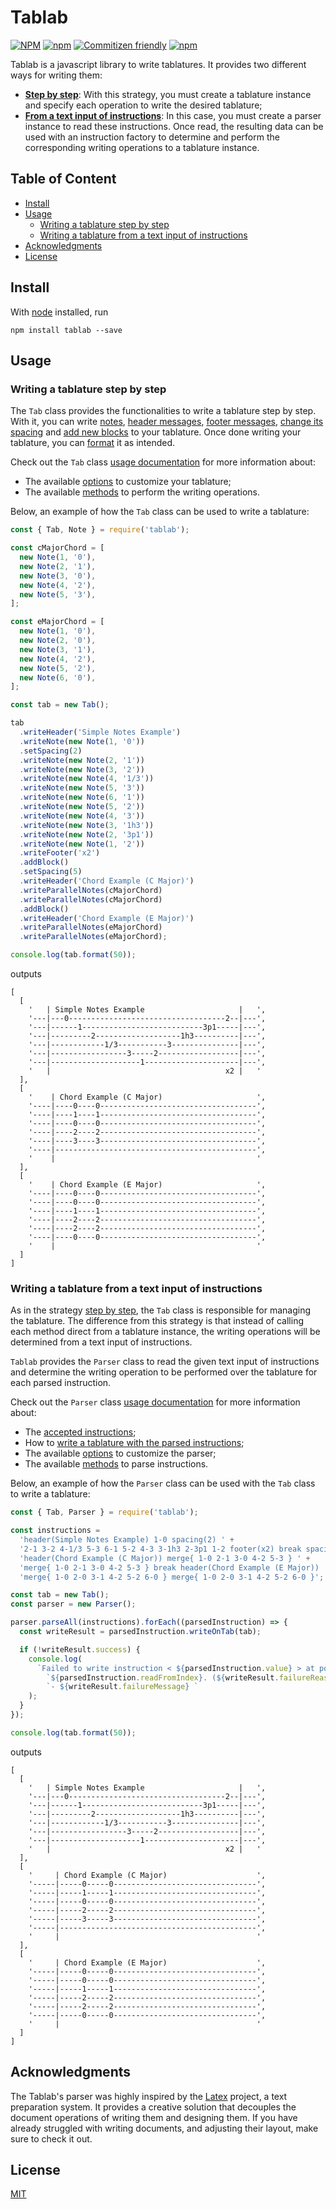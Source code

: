# Tablab <!-- omit in toc -->

[![NPM](https://img.shields.io/npm/l/tablab)](LICENSE)
[![npm](https://img.shields.io/npm/v/tablab)](https://www.npmjs.com/package/tablab)
[![Commitizen friendly](https://img.shields.io/badge/commitizen-friendly-brightgreen.svg)](https://commitizen.github.io/cz-cli/)
[![npm](https://img.shields.io/npm/dt/tablab)](https://www.npmjs.com/package/tablab)

Tablab is a javascript library to write tablatures. It provides two different ways for writing them:

- **[Step by step](#writing-a-tablature-step-by-step)**: With this strategy, you must create a tablature instance and specify each operation to write the desired tablature;
- **[From a text input of instructions](#writing-a-tablature-from-a-text-input-of-instructions)**: In this case, you must create a parser instance to read these instructions. Once read, the resulting data can be used with an instruction factory to determine and perform the corresponding writing operations to a tablature instance.

## Table of Content <!-- omit in toc -->

- [Install](#install)
- [Usage](#usage)
  - [Writing a tablature step by step](#writing-a-tablature-step-by-step)
  - [Writing a tablature from a text input of instructions](#writing-a-tablature-from-a-text-input-of-instructions)
- [Acknowledgments](#acknowledgments)
- [License](#license)

## Install

With [node](https://nodejs.org/en/) installed, run

```shell
npm install tablab --save
```

## Usage

### Writing a tablature step by step

The `Tab` class provides the functionalities to write a tablature step by step. With it, you can write [notes](src/tab/README.md#write-note), [header messages](src/tab/README.md#write-header), [footer messages](src/tab/README.md#write-footer), [change its spacing](src/tab/README.md#set-spacing) and [add new blocks](src/tab/README.md#add-block) to your tablature. Once done writing your tablature, you can [format](src/tab/README.md#format) it as intended.

Check out the `Tab` class [usage documentation](src/tab/README.md) for more information about:

- The available [options](src/tab/README.md#tablature-options) to customize your tablature;
- The available [methods](src/tab/README.md#tablature-methods) to perform the writing operations.

Below, an example of how the `Tab` class can be used to write a tablature:

```js
const { Tab, Note } = require('tablab');

const cMajorChord = [
  new Note(1, '0'),
  new Note(2, '1'),
  new Note(3, '0'),
  new Note(4, '2'),
  new Note(5, '3'),
];

const eMajorChord = [
  new Note(1, '0'),
  new Note(2, '0'),
  new Note(3, '1'),
  new Note(4, '2'),
  new Note(5, '2'),
  new Note(6, '0'),
];

const tab = new Tab();

tab
  .writeHeader('Simple Notes Example')
  .writeNote(new Note(1, '0'))
  .setSpacing(2)
  .writeNote(new Note(2, '1'))
  .writeNote(new Note(3, '2'))
  .writeNote(new Note(4, '1/3'))
  .writeNote(new Note(5, '3'))
  .writeNote(new Note(6, '1'))
  .writeNote(new Note(5, '2'))
  .writeNote(new Note(4, '3'))
  .writeNote(new Note(3, '1h3'))
  .writeNote(new Note(2, '3p1'))
  .writeNote(new Note(1, '2'))
  .writeFooter('x2')
  .addBlock()
  .setSpacing(5)
  .writeHeader('Chord Example (C Major)')
  .writeParallelNotes(cMajorChord)
  .writeParallelNotes(cMajorChord)
  .addBlock()
  .writeHeader('Chord Example (E Major)')
  .writeParallelNotes(eMajorChord)
  .writeParallelNotes(eMajorChord);

console.log(tab.format(50));
```

outputs

```
[
  [
    '   | Simple Notes Example                     |   ',
    '---|---0-----------------------------------2--|---',
    '---|------1---------------------------3p1-----|---',
    '---|---------2-------------------1h3----------|---',
    '---|------------1/3-----------3---------------|---',
    '---|-----------------3-----2------------------|---',
    '---|--------------------1---------------------|---',
    '   |                                       x2 |   '
  ],
  [
    '    | Chord Example (C Major)                     ',
    '----|----0----0-----------------------------------',
    '----|----1----1-----------------------------------',
    '----|----0----0-----------------------------------',
    '----|----2----2-----------------------------------',
    '----|----3----3-----------------------------------',
    '----|---------------------------------------------',
    '    |                                             '
  ],
  [
    '    | Chord Example (E Major)                     ',
    '----|----0----0-----------------------------------',
    '----|----0----0-----------------------------------',
    '----|----1----1-----------------------------------',
    '----|----2----2-----------------------------------',
    '----|----2----2-----------------------------------',
    '----|----0----0-----------------------------------',
    '    |                                             '
  ]
]
```

### Writing a tablature from a text input of instructions

As in the strategy [step by step](#writing-a-tablature-step-by-step), the `Tab` class is responsible for managing the tablature. The difference from this strategy is that instead of calling each method direct from a tablature instance, the writing operations will be determined from a text input of instructions.

`Tablab` provides the `Parser` class to read the given text input of instructions and determine the writing operation to be performed over the tablature for each parsed instruction.

Check out the `Parser` class [usage documentation](src/parser/README.md) for more information about:

- The [accepted instructions](src/parser/README.md#accepted-instructions);
- How to [write a tablature with the parsed instructions](src/parser/README.md#writing-a-tablature-with-the-parsed-instructions);
- The available [options](src/parser/README.md#parser-options) to customize the parser;
- The available [methods](src/parser/README.md#parser-methods) to parse instructions.

Below, an example of how the `Parser` class can be used with the `Tab` class to write a tablature:

```js
const { Tab, Parser } = require('tablab');

const instructions =
  'header(Simple Notes Example) 1-0 spacing(2) ' +
  '2-1 3-2 4-1/3 5-3 6-1 5-2 4-3 3-1h3 2-3p1 1-2 footer(x2) break spacing(5) ' +
  'header(Chord Example (C Major)) merge{ 1-0 2-1 3-0 4-2 5-3 } ' +
  'merge{ 1-0 2-1 3-0 4-2 5-3 } break header(Chord Example (E Major)) ' +
  'merge{ 1-0 2-0 3-1 4-2 5-2 6-0 } merge{ 1-0 2-0 3-1 4-2 5-2 6-0 }';

const tab = new Tab();
const parser = new Parser();

parser.parseAll(instructions).forEach((parsedInstruction) => {
  const writeResult = parsedInstruction.writeOnTab(tab);

  if (!writeResult.success) {
    console.log(
      `Failed to write instruction < ${parsedInstruction.value} > at position ` +
        `${parsedInstruction.readFromIndex}. (${writeResult.failureReasonIdentifier}) ` +
        `- ${writeResult.failureMessage} `
    );
  }
});

console.log(tab.format(50));
```

outputs

```
[
  [
    '   | Simple Notes Example                     |   ',
    '---|---0-----------------------------------2--|---',
    '---|------1---------------------------3p1-----|---',
    '---|---------2-------------------1h3----------|---',
    '---|------------1/3-----------3---------------|---',
    '---|-----------------3-----2------------------|---',
    '---|--------------------1---------------------|---',
    '   |                                       x2 |   '
  ],
  [
    '     | Chord Example (C Major)                    ',
    '-----|-----0-----0--------------------------------',
    '-----|-----1-----1--------------------------------',
    '-----|-----0-----0--------------------------------',
    '-----|-----2-----2--------------------------------',
    '-----|-----3-----3--------------------------------',
    '-----|--------------------------------------------',
    '     |                                            '
  ],
  [
    '     | Chord Example (E Major)                    ',
    '-----|-----0-----0--------------------------------',
    '-----|-----0-----0--------------------------------',
    '-----|-----1-----1--------------------------------',
    '-----|-----2-----2--------------------------------',
    '-----|-----2-----2--------------------------------',
    '-----|-----0-----0--------------------------------',
    '     |                                            '
  ]
]
```

## Acknowledgments

The Tablab's parser was highly inspired by the [Latex](https://www.latex-project.org/) project, a text preparation system. It provides a creative solution that decouples the document operations of writing them and designing them. If you have already struggled with writing documents, and adjusting their layout, make sure to check it out.

## License

[MIT](LICENSE)

